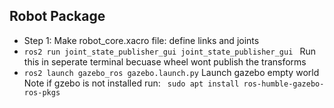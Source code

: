 ## Robot Package
- Step 1: Make robot_core.xacro file: define links and joints
- ```ros2 run joint_state_publisher_gui joint_state_publisher_gui ``` Run this in seperate terminal becuase wheel wont publish the transforms
- ```ros2 launch gazebo_ros gazebo.launch.py``` Launch gazebo empty world
Note if gzebo is not installed run:
``` sudo apt install ros-humble-gazebo-ros-pkgs```